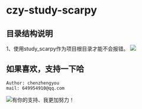 # czy-study-scarpy
 
## 目录结构说明
1、使用study_scarpy作为项目根目录才能不会报错。
![](https://github.com/andyczy/czy-study-py-ml-deepLearning/blob/master/study_scarpy/mulu.png)
    
 
## 如果喜欢，支持一下哈
    Author: chenzhengyou
    mail: 649954910@qq.com

![](https://github.com/andyczy/czy-study-deepLearning/blob/master/vxz.jpg "有你的支持、我更加努力！")

